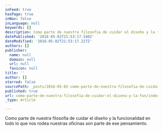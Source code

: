 ```yaml
---
inFeed: true
hasPage: true
inNav: false
inLanguage: null
keywords: []
description: Como parte de nuestra filosofía de cuidar el diseño y la funcionalidad en todo lo que nos rodea nuestras oficinas son parte de ese pensamiento.
datePublished: '2016-05-02T21:53:17.540Z'
dateModified: '2016-05-02T21:53:17.227Z'
authors: []
publisher:
  name: null
  domain: null
  url: null
  favicon: null
title: ''
author: []
starred: false
sourcePath: _posts/2016-05-02-como-parte-de-nuestra-filosofia-de-cuidar-el-diseno-y-la-fun.md
published: true
url: como-parte-de-nuestra-filosofia-de-cuidar-el-diseno-y-la-fun/index.html
_type: Article

---
```

Como parte de nuestra filosofía de cuidar el diseño y la funcionalidad en todo lo que nos rodea nuestras oficinas son parte de ese pensamiento.